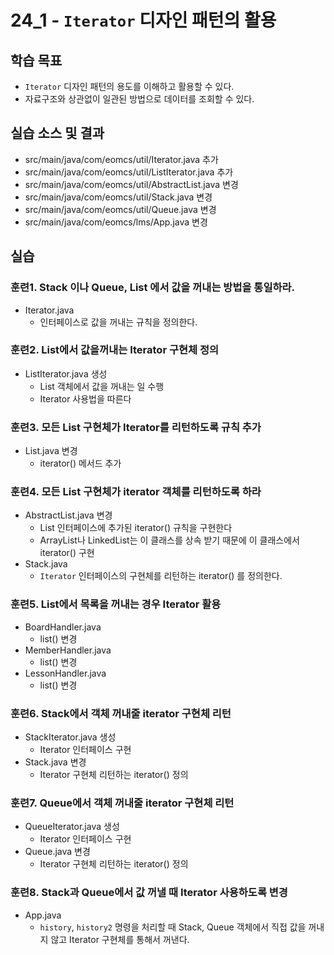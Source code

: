 # 24_1 - `Iterator` 디자인 패턴의 활용

## 학습 목표

- `Iterator` 디자인 패턴의 용도를 이해하고 활용할 수 있다.
- 자료구조와 상관없이 일관된 방법으로 데이터를 조회할 수 있다.


## 실습 소스 및 결과

- src/main/java/com/eomcs/util/Iterator.java 추가
- src/main/java/com/eomcs/util/ListIterator.java 추가
- src/main/java/com/eomcs/util/AbstractList.java 변경
- src/main/java/com/eomcs/util/Stack.java 변경
- src/main/java/com/eomcs/util/Queue.java 변경
- src/main/java/com/eomcs/lms/App.java 변경

## 실습

### 훈련1. Stack 이나 Queue, List 에서 값을 꺼내는 방법을 통일하라.

- Iterator.java
    - 인터페이스로 값을 꺼내는 규칙을 정의한다.
    
### 훈련2. List에서 값을꺼내는 Iterator 구현체 정의
 
- ListIterator.java 생성
    -  List 객체에서 값을 꺼내는 일 수행
    - Iterator 사용법을 따른다
    
### 훈련3. 모든 List 구현체가 Iterator를 리턴하도록 규칙 추가
- List.java 변경
     - iterator() 메서드 추가

### 훈련4. 모든 List 구현체가 iterator 객체를 리턴하도록 하라 
- AbstractList.java 변경
     - List 인터페이스에 추가된 iterator() 규칙을 구현한다
     - ArrayList나 LinkedList는 이 클래스를 상속 받기 때문에 이 클래스에서 iterator() 구현
- Stack.java
    - `Iterator` 인터페이스의 구현체를 리턴하는 iterator() 를 정의한다.
    
### 훈련5. List에서 목록을 꺼내는 경우 Iterator 활용
- BoardHandler.java
  - list() 변경
- MemberHandler.java
  - list() 변경
- LessonHandler.java
  - list() 변경

### 훈련6. Stack에서 객체 꺼내줄 iterator 구현체 리턴
- StackIterator.java 생성
  - Iterator 인터페이스 구현
- Stack.java 변경
  - Iterator 구현체 리턴하는 iterator() 정의
  
### 훈련7. Queue에서 객체 꺼내줄 iterator 구현체 리턴
- QueueIterator.java 생성
  - Iterator 인터페이스 구현
- Queue.java 변경
  - Iterator 구현체 리턴하는 iterator() 정의  
  
### 훈련8. Stack과 Queue에서 값 꺼낼 때 Iterator 사용하도록 변경
- App.java
    - `history`, `history2` 명령을 처리할 때 Stack, Queue 객체에서 직접 값을 꺼내지 않고 Iterator 구현체를 통해서 꺼낸다.
